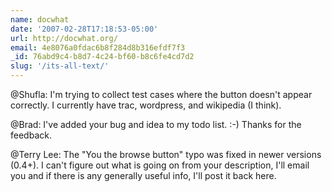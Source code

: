 ```yaml
---
name: docwhat
date: '2007-02-28T17:18:53-05:00'
url: http://docwhat.org/
email: 4e8076a0fdac6b8f284d8b316efdf7f3
_id: 76abd9c4-b8d7-4c24-bf60-b8c6fe4cd7d2
slug: '/its-all-text/'
---
```


@Shufla: I'm trying to collect test cases where the button doesn't appear
correctly. I currently have trac, wordpress, and wikipedia (I think).

@Brad: I've added your bug and idea to my todo list. :-) Thanks for the
feedback.

@Terry Lee: The "You the browse button" typo was fixed in newer versions
(0.4+). I can't figure out what is going on from your description, I'll email
you and if there is any generally useful info, I'll post it back here.
